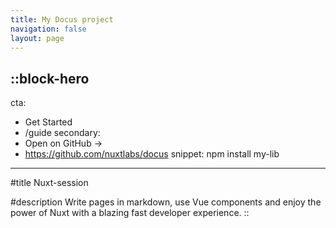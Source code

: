 ```yaml
---
title: My Docus project
navigation: false
layout: page
---
```


::block-hero
---
cta:
  - Get Started
  - /guide
secondary:
  - Open on GitHub →
  - https://github.com/nuxtlabs/docus
snippet: npm install my-lib
---

#title
Nuxt-session

#description
Write pages in markdown, use Vue components and enjoy the power of Nuxt with a blazing fast developer experience.
::
